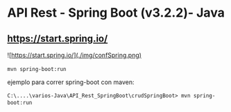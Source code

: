 # API Rest - Spring Boot (v3.2.2)- Java

## https://start.spring.io/

![https://start.spring.io/](./img/confSpring.png)

`mvn spring-boot:run`


ejemplo para correr spring-boot con maven:
```
C:\....\varios-Java\API_Rest_SpringBoot\crudSpringBoot> mvn spring-boot:run
```
